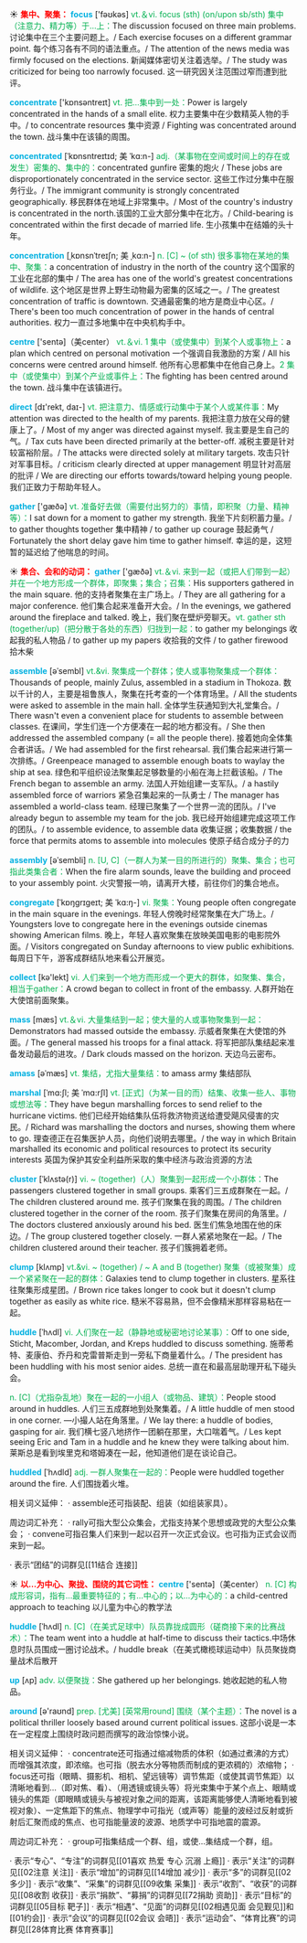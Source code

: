 ☀ <font color="red">**集中、聚集：**</font>
<font color="sky blue">**focus**</font> ['fəʊkəs] 
<font color="#00b050">vt.＆vi. focus (sth) (on/upon sb/sth) 集中（注意力、精力等）于…上：</font>The discussion focused on three main problems. 讨论集中在三个主要问题上。/ Each exercise focuses on a different grammar point. 每个练习各有不同的语法重点。/ The attention of the news media was firmly focused on the elections. 新闻媒体密切关注着选举。/ The study was criticized for being too narrowly focused. 这一研究因关注范围过窄而遭到批评。

<font color="sky blue">**concentrate**</font> ['kɒnsəntreɪt] 
<font color="#00b050">vt. 把…集中到一处：</font>Power is largely concentrated in the hands of a small elite. 权力主要集中在少数精英人物的手中。/ to concentrate resources 集中资源 / Fighting was concentrated around the town. 战斗集中在该镇的周围。
           
<font color="sky blue">**concentrated**</font> [ˈkɒnsntreɪtɪd; 美 ˈkɑ:n-]
<font color="#00b050">adj.（某事物在空间或时间上的存在或发生）密集的、集中的：</font>concentrated gunfire 密集的炮火 / These jobs are disproportionately concentrated in the service sector. 这些工作过分集中在服务行业。/ The immigrant community is strongly concentrated geographically. 移民群体在地域上非常集中。/ Most of the country's industry is concentrated in the north.该国的工业大部分集中在北方。/ Child-bearing is concentrated within the first decade of married life. 生小孩集中在结婚的头十年。
           
<font color="sky blue">**concentration**</font> [ˌkɒnsnˈtreɪʃn; 美 ˌkɑ:n-]
<font color="#00b050">n. [C] ~ (of sth) 很多事物在某地的集中、聚集：</font>a concentration of industry in the north of the country 这个国家的工业在北部的集中 / The area has one of the world's greatest concentrations of wildlife. 这个地区是世界上野生动物最为密集的区域之一。/ The greatest concentration of traffic is downtown. 交通最密集的地方是商业中心区。/ There's been too much concentration of power in the hands of central authorities. 权力一直过多地集中在中央机构手中。
 
<font color="sky blue">**centre**</font> ['sentə]（美center）
<font color="#00b050">vt.＆vi. 1 集中（或使集中）到某个人或事物上：</font>a plan which centred on personal motivation 一个强调自我激励的方案 / All his concerns were centred around himself. 他所有心思都集中在他自己身上。<font color="#00b050">2 集中（或使集中）到某个产业或事件上：</font>The fighting has been centred around the town. 战斗集中在该镇进行。

<font color="sky blue">**direct**</font> [dɪ'rekt, daɪ-] 
<font color="#00b050">vt. 把注意力、情感或行动集中于某个人或某件事：</font>My attention was directed to the health of my parents. 我把注意力放在父母的健康上了。/ Most of my anger was directed against myself. 我主要是生自己的气。/ Tax cuts have been directed primarily at the better-off. 减税主要是针对较富裕阶层。/ The attacks were directed solely at military targets. 攻击只针对军事目标。/ criticism clearly directed at upper management 明显针对高层的批评 / We are directing our efforts towards/toward helping young people. 我们正致力于帮助年轻人。

<font color="sky blue">**gather**</font> ['ɡæðə] 
<font color="#00b050">vt. 准备好去做（需要付出努力的）事情，即积聚（力量、精神等）：</font>I sat down for a moment to gather my strength. 我坐下片刻积蓄力量。/ to gather thoughts together 集中精神 / to gather up courage 鼓起勇气 / Fortunately the short delay gave him time to gather himself. 幸运的是，这短暂的延迟给了他喘息的时间。

☀ <font color="red">**集合、会和的动词：**</font>
<font color="sky blue">**gather**</font> ['ɡæðə] 
<font color="#00b050">vt.＆vi. 来到一起（或把人们带到一起）并在一个地方形成一个群体，即聚集；集合；召集：</font>His supporters gathered in the main square. 他的支持者聚集在主广场上。/ They are all gathering for a major conference. 他们集合起来准备开大会。/ In the evenings, we gathered around the fireplace and talked. 晚上，我们聚在壁炉旁聊天。<font color="#00b050">vt. gather sth (together/up)（把分散于各处的东西）归拢到一起：</font>to gather my belongings 收起我的私人物品 / to gather up my papers 收拾我的文件 / to gather firewood 拾木柴 
           
<font color="sky blue">**assemble**</font> [əˈsembl]
<font color="#00b050">vt.&vi. 聚集成一个群体；使人或事物聚集成一个群体：</font>Thousands of people, mainly Zulus, assembled in a stadium in Thokoza. 数以千计的人，主要是祖鲁族人，聚集在托考查的一个体育场里。/ All the students were asked to assemble in the main hall. 全体学生获通知到大礼堂集合。/ There wasn't even a convenient place for students to assemble between classes. 在课间，学生们连一个方便凑在一起的地方都没有。/ She then addressed the assembled company (= all the people there). 接着她向全体集合者讲话。/ We had assembled for the first rehearsal. 我们集合起来进行第一次排练。/ Greenpeace managed to assemble enough boats to waylay the ship at sea. 绿色和平组织设法聚集起足够数量的小船在海上拦截该船。/ The French began to assemble an army. 法国人开始组建一支军队。/ a hastily assembled force of warriors 紧急召集起来的一队勇士 / The manager has assembled a world-class team. 经理已聚集了一个世界一流的团队。/ I've already begun to assemble my team for the job. 我已经开始组建完成这项工作的团队。/ to assemble evidence, to assemble data 收集证据；收集数据 / the force that permits atoms to assemble into molecules 使原子结合成分子的力
           
<font color="sky blue">**assembly**</font> [əˈsembli]
<font color="#00b050">n. [U, C]（一群人为某一目的所进行的）聚集、集合；也可指此类集合者：</font>When the fire alarm sounds, leave the building and proceed to your assembly point. 火灾警报一响，请离开大楼，前往你们的集合地点。

<font color="sky blue">**congregate**</font> [ˈkɒŋgrɪgeɪt; 美 ˈkɑ:ŋ-]
<font color="#00b050">vi. 聚集：</font>Young people often congregate in the main square in the evenings. 年轻人傍晚时经常聚集在大广场上。/ Youngsters love to congregate here in the evenings outside cinemas showing American films. 晚上，年轻人喜欢聚集在放映美国电影的电影院外面。/ Visitors congregated on Sunday afternoons to view public exhibitions. 每周日下午，游客成群结队地来看公开展览。

<font color="sky blue">**collect**</font> [kə'lekt] 
<font color="#00b050">vi. 人们来到一个地方而形成一个更大的群体，如聚集、集合，相当于gather：</font>A crowd began to collect in front of the embassy. 人群开始在大使馆前面聚集。

<font color="sky blue">**mass**</font> [mæs] 
<font color="#00b050">vt.＆vi. 大量集结到一起；使大量的人或事物聚集到一起：</font>Demonstrators had massed outside the embassy. 示威者聚集在大使馆的外面。/ The general massed his troops for a final attack. 将军把部队集结起来准备发动最后的进攻。/ Dark clouds massed on the horizon. 天边乌云密布。
           
<font color="sky blue">**amass**</font> [əˈmæs]
<font color="#00b050">vt. 集结，尤指大量集结：</font>to amass army 集结部队
  
<font color="sky blue">**marshal**</font> [ˈmɑ:ʃl; 美 ˈmɑ:rʃl]
<font color="#00b050">vt. [正式]（为某一目的而）结集、收集一些人、事物或想法等：</font>They have begun marshalling forces to send relief to the hurricane victims. 他们已经开始结集队伍将救济物资送给遭受飓风侵害的灾民。/ Richard was marshalling the doctors and nurses, showing them where to go. 理查德正在召集医护人员，向他们说明去哪里。/ the way in which Britain marshalled its economic and political resources to protect its security interests 英国为保护其安全利益所采取的集中经济与政治资源的方法
      
<font color="sky blue">**cluster**</font> [ˈklʌstə(r)]
<font color="#00b050">vi. ~ (together)（人）聚集到一起形成一个小群体：</font>The passengers clustered together in small groups. 乘客们三五成群聚在一起。/ The children clustered around me. 孩子们聚集在我的周围。/ The children clustered together in the corner of the room. 孩子们聚集在房间的角落里。/ The doctors clustered anxiously around his bed. 医生们焦急地围在他的床边。/ The group clustered together closely. 一群人紧紧地聚在一起。/ The children clustered around their teacher. 孩子们簇拥着老师。
           
<font color="sky blue">**clump**</font> [klʌmp]
<font color="#00b050">vt.&vi. ~ (together) / ~ A and B (together) 聚集（或被聚集）成一个紧紧聚在一起的群体：</font>Galaxies tend to clump together in clusters. 星系往往聚集形成星团。/ Brown rice takes longer to cook but it doesn't clump together as easily as white rice. 糙米不容易熟，但不会像精米那样容易粘在一起。

<font color="sky blue">**huddle**</font> [ˈhʌdl]
<font color="#00b050">vi. 人们聚在一起（静静地或秘密地讨论某事）：</font>Off to one side, Sticht, Macomber, Jordan, and Kreps huddled to discuss something. 施蒂希特、麦康伯、乔丹和克雷普斯走到一旁私下商量着什么。/ The president has been huddling with his most senior aides. 总统一直在和最高层助理开私下碰头会。

<font color="#00b050">n. [C]（尤指杂乱地）聚在一起的一小组人（或物品、建筑）：</font>People stood around in huddles. 人们三五成群地到处聚集着。/ A little huddle of men stood in one corner. —小撮人站在角落里。/ We lay there: a huddle of bodies, gasping for air. 我们横七竖八地挤作一团躺在那里，大口喘着气。/ Les kept seeing Eric and Tam in a huddle and he knew they were talking about him. 莱斯总是看到埃里克和塔姆凑在一起，他知道他们是在谈论自己。

<font color="sky blue">**huddled**</font> [ˈhʌdld]
<font color="#00b050">adj. 一群人聚集在一起的：</font>People were huddled together around the fire. 人们围拢着火堆。

相关词义延伸：
· assemble还可指装配、组装（如组装家具）。

周边词汇补充：
· rally可指大型公众集会，尤指支持某个思想或政党的大型公众集会；
· convene可指召集人们来到一起以召开一次正式会议。也可指为正式会议而来到一起。

· 表示“团结”的词群见[[11结合 连接]]

☀ <font color="red">**以…为中心、聚拢、围绕的其它词性：**</font>
<font color="sky blue">**centre**</font> ['sentə]（美center）
<font color="#00b050">n. [C] 构成形容词，指有…最重要特征的；有…中心的；以…为中心的：</font>a child-centred approach to teaching 以儿童为中心的教学法
      
<font color="sky blue">**huddle**</font> [ˈhʌdl]
<font color="#00b050">n. [C]（在美式足球中）队员靠拢成圆形（磋商接下来的比赛战术）：</font>The team went into a huddle at half-time to discuss their tactics.中场休息时队员围成一圈讨论战术。/ huddle break（在美式橄榄球运动中）队员聚拢商量战术后散开
 
<font color="sky blue">**up**</font> [ʌp] 
<font color="#00b050">adv. 以便聚拢：</font>She gathered up her belongings. 她收起她的私人物品。

<font color="sky blue">**around**</font> [ə'raʊnd] 
<font color="#00b050">prep. [尤美] [英常用round] 围绕（某个主题）：</font>The novel is a political thriller loosely based around current political issues. 这部小说是一本在一定程度上围绕时政问题而撰写的政治惊悚小说。

相关词义延伸：
· concentrate还可指通过缩减物质的体积（如通过煮沸的方式）而增强其浓度，即浓缩。也可指（脱去水分等物质而制成的更浓稠的）浓缩物；
· focus还可指（眼睛、摄影机、相机、望远镜等）调节焦距（或使其调节焦距）以清晰地看到…（即对焦、看）、（用透镜或镜头等）将光束集中于某个点上、眼睛或镜头的焦距（即眼睛或镜头与被视对象之间的距离，该距离能够使人清晰地看到被视对象）、一定焦距下的焦点、物理学中可指光（或声等）能量的波经过反射或折射后汇聚而成的焦点、也可指能量波的波源、地质学中可指地震的震源。

周边词汇补充：
· group可指集结成一个群、组，或使…集结成一个群，组。

· 表示“专心”、“专注”的词群见[[01喜欢 热爱 专心 沉溺 上瘾]]
· 表示“关注”的词群见[[02注意 关注]]
· 表示“增加”的词群见[[14增加 减少]]
· 表示“多”的词群见[[02多少]]
· 表示“收集”、“采集”的词群见[[09收集 采集]]
· 表示“收割”、“收获”的词群见[[08收割 收获]]
· 表示“捐款”、“募捐”的词群见[[72捐助 资助]]
· 表示“目标”的词群见[[05目标 靶子]]
· 表示“相遇”、“见面”的词群见[[02相遇见面 会见觐见]]和[[01约会]]
· 表示“会议”的词群见[[02会议 会晤]]
· 表示“运动会”、“体育比赛”的词群见[[28体育比赛 体育赛事]]
